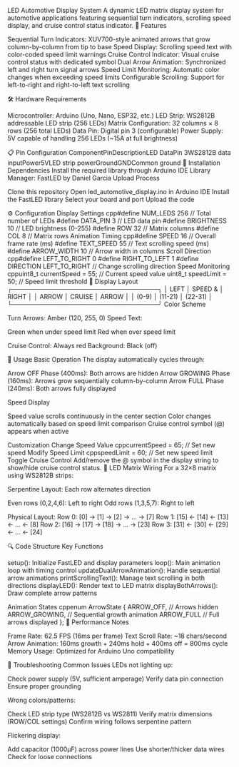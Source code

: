 LED Automotive Display System
A dynamic LED matrix display system for automotive applications featuring sequential turn indicators, scrolling speed display, and cruise control status indicator.
🚗 Features

Sequential Turn Indicators: XUV700-style animated arrows that grow column-by-column from tip to base
Speed Display: Scrolling speed text with color-coded speed limit warnings
Cruise Control Indicator: Visual cruise control status with dedicated symbol
Dual Arrow Animation: Synchronized left and right turn signal arrows
Speed Limit Monitoring: Automatic color changes when exceeding speed limits
Configurable Scrolling: Support for left-to-right and right-to-left text scrolling

🛠️ Hardware Requirements

Microcontroller: Arduino (Uno, Nano, ESP32, etc.)
LED Strip: WS2812B addressable LED strip (256 LEDs)
Matrix Configuration: 32 columns × 8 rows (256 total LEDs)
Data Pin: Digital pin 3 (configurable)
Power Supply: 5V capable of handling 256 LEDs (~15A at full brightness)

📋 Pin Configuration
ComponentPinDescriptionLED DataPin 3WS2812B data inputPower5VLED strip powerGroundGNDCommon ground
🔧 Installation
Dependencies
Install the required library through Arduino IDE Library Manager:
FastLED by Daniel Garcia
Upload Process

Clone this repository
Open led_automotive_display.ino in Arduino IDE
Install the FastLED library
Select your board and port
Upload the code

⚙️ Configuration
Display Settings
cpp#define NUM_LEDS 256        // Total number of LEDs
#define DATA_PIN 3          // LED data pin
#define BRIGHTNESS 10       // LED brightness (0-255)
#define ROW 32             // Matrix columns
#define COL 8              // Matrix rows
Animation Timing
cpp#define SPEED 16           // Overall frame rate (ms)
#define TEXT_SPEED 55      // Text scrolling speed (ms)
#define ARROW_WIDTH 10     // Arrow width in columns
Scroll Direction
cpp#define LEFT_TO_RIGHT 0
#define RIGHT_TO_LEFT 1
#define DIRECTION LEFT_TO_RIGHT  // Change scrolling direction
Speed Monitoring
cppuint8_t currentSpeed = 55;   // Current speed value
uint8_t speedLimit = 50;     // Speed limit threshold
🎨 Display Layout
┌─────────────────────────────────┐
│ LEFT    │  SPEED &  │   RIGHT   │
│ ARROW   │  CRUISE   │   ARROW   │
│ (0-9)   │  (11-21)  │  (22-31)  │
└─────────────────────────────────┘
Color Scheme

Turn Arrows: Amber (120, 255, 0)
Speed Text:

Green when under speed limit
Red when over speed limit


Cruise Control: Always red
Background: Black (off)

🚀 Usage
Basic Operation
The display automatically cycles through:

Arrow OFF Phase (400ms): Both arrows are hidden
Arrow GROWING Phase (160ms): Arrows grow sequentially column-by-column
Arrow FULL Phase (240ms): Both arrows fully displayed

Speed Display

Speed value scrolls continuously in the center section
Color changes automatically based on speed limit comparison
Cruise control symbol (@) appears when active

Customization
Change Speed Value
cppcurrentSpeed = 65;  // Set new speed
Modify Speed Limit
cppspeedLimit = 60;    // Set new speed limit
Toggle Cruise Control
Add/remove the @ symbol in the display string to show/hide cruise control status.
📐 LED Matrix Wiring
For a 32×8 matrix using WS2812B strips:

Serpentine Layout: Each row alternates direction

Even rows (0,2,4,6): Left to right
Odd rows (1,3,5,7): Right to left


Physical Layout:
Row 0: [0] → [1] → [2] → ... → [7]
Row 1: [15] ← [14] ← [13] ← ... ← [8]
Row 2: [16] → [17] → [18] → ... → [23]
Row 3: [31] ← [30] ← [29] ← ... ← [24]


🔍 Code Structure
Key Functions

setup(): Initialize FastLED and display parameters
loop(): Main animation loop with timing control
updateDualArrowAnimation(): Handle sequential arrow animations
printScrollingText(): Manage text scrolling in both directions
displayLED(): Render text to LED matrix
displayBothArrows(): Draw complete arrow patterns

Animation States
cppenum ArrowState {
  ARROW_OFF,      // Arrows hidden
  ARROW_GROWING,  // Sequential growth animation
  ARROW_FULL      // Full arrows displayed
};
🎯 Performance Notes

Frame Rate: 62.5 FPS (16ms per frame)
Text Scroll Rate: ~18 chars/second
Arrow Animation: 160ms growth + 240ms hold + 400ms off = 800ms cycle
Memory Usage: Optimized for Arduino Uno compatibility

🚧 Troubleshooting
Common Issues
LEDs not lighting up:

Check power supply (5V, sufficient amperage)
Verify data pin connection
Ensure proper grounding

Wrong colors/patterns:

Check LED strip type (WS2812B vs WS2811)
Verify matrix dimensions (ROW/COL settings)
Confirm wiring follows serpentine pattern

Flickering display:

Add capacitor (1000μF) across power lines
Use shorter/thicker data wires
Check for loose connections
